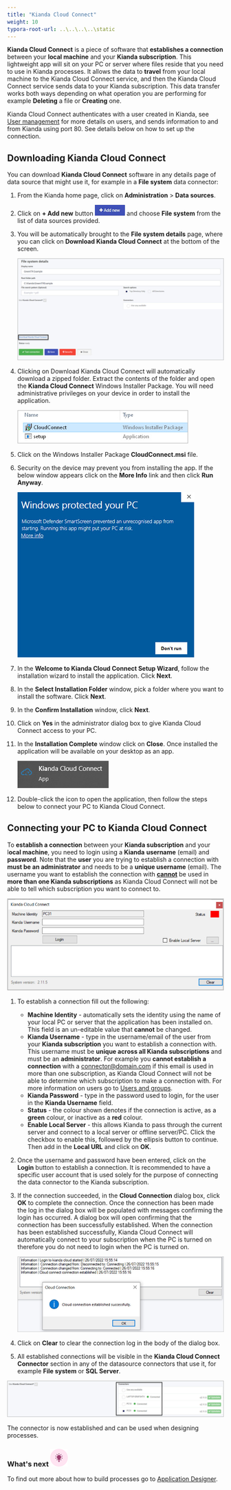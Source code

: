 ```yaml
---
title: "Kianda Cloud Connect"
weight: 10
typora-root-url: ..\..\..\..\static
---
```


**Kianda Cloud Connect** is a piece of software that **establishes a connection** between your **local machine** and your **Kianda subscription**. This lightweight app will sit on your PC or server where files reside that you need to use in Kianda processes. It allows the data to **travel** from your local machine to the Kianda Cloud Connect service, and then the Kianda Cloud Connect service sends data to your Kianda subscription. This data transfer works both ways depending on what operation you are performing for example **Deleting** a file or **Creating** one.

Kianda Cloud Connect authenticates with a user created in Kianda, see [User management](/docs/platform/administration/users/) for more details on users, and sends information to and from Kianda using port 80. See details below on how to set up the connection.

## Downloading Kianda Cloud Connect

You can download **Kianda Cloud Connect** software in any details page of data source that might use it, for example in a **File system** data connector:

1. From the Kianda home page, click on **Administration** > **Data sources**.

2. Click on **+ Add new** button ![Add new data connector button](/images/addnew.png) and choose **File system** from the list of data sources provided.

3. You will be automatically brought to the **File system details** page, where you can click on **Download Kianda Cloud Connect** at the bottom of the screen.

   ![File system detail page](/images/file-system-download-KCCjpg.jpg)

4. Clicking on Download Kianda Cloud Connect will automatically download a zipped folder. Extract the contents of the folder and open the **Kianda Cloud Connect** Windows Installer Package. You will need administrative privileges on your device in order to install the application.

   ![Cloud Connect package](/images/cloud-connector-msi.jpg)

5. Click on the Windows Installer Package **CloudConnect.msi** file.

6. Security on the device may prevent you from installing the app. If the below window appears click on the **More Info** link and then click **Run Anyway**.

   ![Windows Defender message](/images/windows-defender.jpg)

7. In the **Welcome to Kianda Cloud Connect Setup Wizard**, follow the installation wizard to install the application. Click **Next**.

8. In the **Select Installation Folder** window, pick a folder where you want to install the software. Click **Next**.

9. In the **Confirm Installation** window, click **Next**.

10. Click on **Yes** in the administrator dialog box to give Kianda Cloud Connect access to your PC.

11. In the **Installation Complete** window click on **Close**. Once installed the application will be available on your desktop as an app.

    ![Kianda Cloud Connect app](/images/kianda-cloud-app.jpg)

12. Double-click the icon to open the application, then follow the steps below to connect your PC to Kianda Cloud Connect.

    

## Connecting your PC to Kianda Cloud Connect

To **establish a connection** between your **Kianda subscription** and your l**ocal machine**, you need to login using a **Kianda** **username** (email) and **password**. Note that the **user** you are trying to establish a connection with **must be an administrator** and needs to be a **unique username** (email). The username you want to establish the connection with **<u>cannot</u>** be used in **more than one Kianda subscriptions** as Kianda Cloud Connect will not be able to tell which subscription you want to connect to.

![Kianda Cloud Connect](/images/kianda-cloud-connect-app.jpg)

1. To establish a connection fill out the following:
   - **Machine Identity** - automatically sets the identity using the name of your local PC or server that the application has been installed on. This field is an un-editable value that **cannot** be changed.
   - **Kianda Username** - type in the username/email of the user from your **Kianda subscription** you want to establish a connection with. This username must be **unique across all Kianda subscriptions** and must be an **administrator**. For example you **cannot establish a connection** with a connector@domain.com if this email is used in more than one subscription, as Kianda Cloud Connect will not be able to determine which subscription to make a connection with. For more information on users go to [Users and groups](/docs/platform/administration/users/).
   - **Kianda Password** - type in the password used to login, for the user in the **Kianda Username** field.
   - **Status** - the colour shown denotes if the connection is active, as a **green** colour, or inactive as a **red** colour.
   - **Enable Local Server** - this allows Kianda to pass through the current server and connect to a local server or offline server/PC. Click the checkbox to enable this, followed by the ellipsis button to continue. Then add in the **Local URL** and click on **OK**.

2. Once the username and password have been entered, click on the **Login** button to establish a connection. It is recommended to have a specific user account that is used solely for the purpose of connecting the data connector to the Kianda subscription.

3. If the connection succeeded, in the **Cloud Connection** dialog box, click **OK** to complete the connection. Once the connection has been made the log in the dialog box will be populated with messages confirming the login has occurred. A dialog box will open confirming that the connection has been successfully established. When the connection has been established successfully, Kianda Cloud Connect will automatically connect to your subscription when the PC is turned on therefore you do not need to login when the PC is turned on.

   ![Cloud connection established successfully](/images/cloud-connection-established.jpg)

4. Click on **Clear** to clear the connection log in the body of the dialog box.

5. All established connections will be visible in the **Kianda Cloud Connect Connector** section in any of the datasource connectors that use it, for example **File system** or **SQL Server**.

![Kianda Cloud Connect Connectors section](/images/kianda-cloud-connect-connector.jpg)

The connector is now established and can be used when designing processes. 

### What's next  ![Idea icon](/images/18.png) ###

To find out more about how to build processes go to [Application Designer](/docs/platform/application-designer/).
